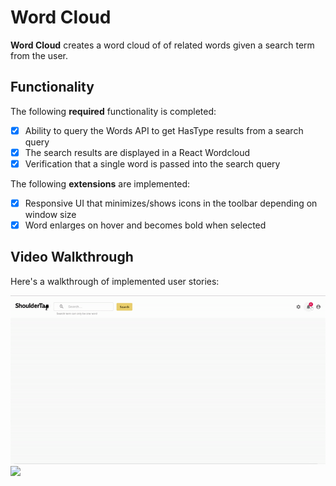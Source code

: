 # Word Cloud
**Word Cloud** creates a word cloud of of related words given a search term from the user.

## Functionality

The following **required** functionality is completed:

* [x] Ability to query the Words API to get HasType results from a search query
* [x] The search results are displayed in a React Wordcloud
* [x] Verification that a single word is passed into the search query

The following **extensions** are implemented:

* [x] Responsive UI that minimizes/shows icons in the toolbar depending on window size
* [x] Word enlarges on hover and becomes bold when selected

## Video Walkthrough

Here's a walkthrough of implemented user stories:

<img src="wordcloud.gif" width="1600">

<img src="responsive.gif" width="1600">
